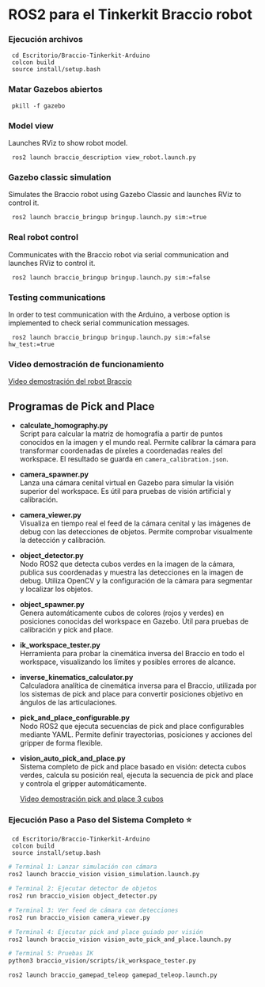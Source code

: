 # ROS2 para el Tinkerkit Braccio robot

### Ejecución archivos

     cd Escritorio/Braccio-Tinkerkit-Arduino
     colcon build
     source install/setup.bash

### Matar Gazebos abiertos

     pkill -f gazebo
     

### Model view

Launches RViz to show robot model.

     ros2 launch braccio_description view_robot.launch.py

### Gazebo classic simulation

Simulates the Braccio robot using Gazebo Classic and launches RViz to control it.

     ros2 launch braccio_bringup bringup.launch.py sim:=true

### Real robot control

Communicates with the Braccio robot via serial communication and launches RViz to control it.

     ros2 launch braccio_bringup bringup.launch.py sim:=false

### Testing communications

In order to test communication with the Arduino, a verbose option is implemented to check serial communication messages.

     ros2 launch braccio_bringup bringup.launch.py sim:=false hw_test:=true

### Video demostración de funcionamiento

[Video demostración del robot Braccio](https://drive.google.com/file/d/1czyuYS2wScXaEFBbtQSDKvis1xbDTHjN/view?usp=sharing "Haz clic para ver el video de demostración")

## Programas de Pick and Place

- **calculate_homography.py**  
  Script para calcular la matriz de homografía a partir de puntos conocidos en la imagen y el mundo real. Permite calibrar la cámara para transformar coordenadas de píxeles a coordenadas reales del workspace. El resultado se guarda en `camera_calibration.json`.

- **camera_spawner.py**  
  Lanza una cámara cenital virtual en Gazebo para simular la visión superior del workspace. Es útil para pruebas de visión artificial y calibración.

- **camera_viewer.py**  
  Visualiza en tiempo real el feed de la cámara cenital y las imágenes de debug con las detecciones de objetos. Permite comprobar visualmente la detección y calibración.

- **object_detector.py**  
  Nodo ROS2 que detecta cubos verdes en la imagen de la cámara, publica sus coordenadas y muestra las detecciones en la imagen de debug. Utiliza OpenCV y la configuración de la cámara para segmentar y localizar los objetos.

- **object_spawner.py**  
  Genera automáticamente cubos de colores (rojos y verdes) en posiciones conocidas del workspace en Gazebo. Útil para pruebas de calibración y pick and place.

- **ik_workspace_tester.py**  
  Herramienta para probar la cinemática inversa del Braccio en todo el workspace, visualizando los límites y posibles errores de alcance.

- **inverse_kinematics_calculator.py**  
  Calculadora analítica de cinemática inversa para el Braccio, utilizada por los sistemas de pick and place para convertir posiciones objetivo en ángulos de las articulaciones.

- **pick_and_place_configurable.py**  
  Nodo ROS2 que ejecuta secuencias de pick and place configurables mediante YAML. Permite definir trayectorias, posiciones y acciones del gripper de forma flexible.

- **vision_auto_pick_and_place.py**  
  Sistema completo de pick and place basado en visión: detecta cubos verdes, calcula su posición real, ejecuta la secuencia de pick and place y controla el gripper automáticamente.


  [Video demostración pick and place 3 cubos](https://drive.google.com/file/d/1wLfVnPr-vZvINre7aAciuyq-dVhB1gt1/view?usp=drive_link "Haz clic para ver el video de demostración")

### Ejecución Paso a Paso del Sistema Completo ⭐

     cd Escritorio/Braccio-Tinkerkit-Arduino
     colcon build
     source install/setup.bash

```bash
# Terminal 1: Lanzar simulación con cámara
ros2 launch braccio_vision vision_simulation.launch.py

# Terminal 2: Ejecutar detector de objetos  
ros2 run braccio_vision object_detector.py

# Terminal 3: Ver feed de cámara con detecciones
ros2 run braccio_vision camera_viewer.py

# Terminal 4: Ejecutar pick and place guiado por visión
ros2 launch braccio_vision vision_auto_pick_and_place.launch.py

# Terminal 5: Pruebas IK
python3 braccio_vision/scripts/ik_workspace_tester.py

ros2 launch braccio_gamepad_teleop gamepad_teleop.launch.py

```

